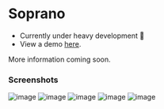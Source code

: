 # Soprano
- Currently under heavy development 👷
- View a demo <a href="https://soprano.williamhleucka.com" title="Soprano">here</a>.

More information coming soon.

### Screenshots
![image](https://user-images.githubusercontent.com/71740767/235467424-62afe407-7065-4430-b40d-d8eee67eea62.png)
![image](https://user-images.githubusercontent.com/71740767/235467151-89479372-f342-4187-b713-b1583b42b986.png)
![image](https://user-images.githubusercontent.com/71740767/235467202-b945a459-604b-4d09-9eaf-8b9625a114b0.png)
![image](https://user-images.githubusercontent.com/71740767/235467313-9e3da595-24d3-4b15-8135-ad55f2fa1c0f.png)
![image](https://user-images.githubusercontent.com/71740767/235467051-e723f0b7-7294-4699-ae04-48b07f9fd7d4.png)
